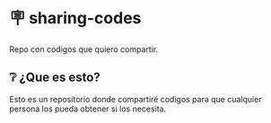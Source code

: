 # 🪧 sharing-codes
Repo con codigos que quiero compartir.

## ❔ ¿Que es esto?
Esto es un repositorio donde compartiré codigos para que cualquier persona los pueda obtener si los necesita.
